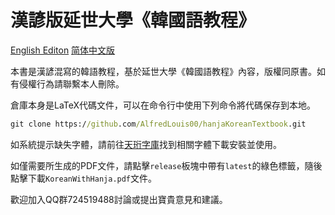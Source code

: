 # 漢諺版延世大學《韓國語教程》

[English Editon](README.md) [简体中文版](README-SC.md)

本書是漢諺混寫的韓語教程，基於延世大學《韓國語教程》內容，版權同原書。如有侵權行為請聯繫本人刪除。

倉庫本身是LaTeX代碼文件，可以在命令行中使用下列命令將代碼保存到本地。

```cmd
git clone https://github.com/AlfredLouis00/hanjaKoreanTextbook.git
```

如系統提示缺失字體，請前往[天珩字庫](http://cheonhyeong.com/Traditional/download.html)找到相關字體下載安裝並使用。

如僅需要所生成的PDF文件，請點擊`release`板塊中帶有`latest`的綠色標籤，隨後點擊下載`KoreanWithHanja.pdf`文件。

歡迎加入QQ群724519488討論或提出寶貴意見和建議。
